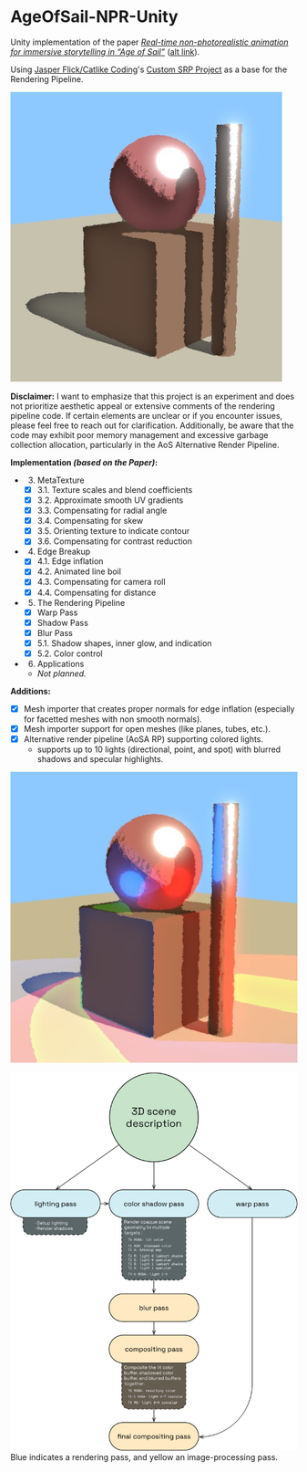 # AgeOfSail-NPR-Unity

Unity implementation of the paper _[Real-time non-photorealistic animation for immersive storytelling in “Age of Sail”](https://www.sciencedirect.com/science/article/pii/S2590148619300123#eq0002)_ ([alt link](https://storage.googleapis.com/pub-tools-public-publication-data/pdf/391e12ba29e5430c9016a1c66846a3dbf6438bb8.pdf)).

Using [Jasper Flick/Catlike Coding](https://catlikecoding.com/)'s [Custom SRP Project](https://bitbucket.org/catlikecoding-projects/custom-srp-project/src/master/) as a base for the Rendering Pipeline.

![Screenshot of the result in Unity.](/screenshot.jpg)

**Disclaimer:**
I want to emphasize that this project is an experiment and does not prioritize aesthetic appeal or extensive comments of the rendering pipeline code. If certain elements are unclear or if you encounter issues, please feel free to reach out for clarification. Additionally, be aware that the code may exhibit poor memory management and excessive garbage collection allocation, particularly in the AoS Alternative Render Pipeline.

**Implementation _(based on the Paper)_:**
- 3. MetaTexture
    - [x] 3.1. Texture scales and blend coefficients
    - [X] 3.2. Approximate smooth UV gradients
    - [X] 3.3. Compensating for radial angle
    - [x] 3.4. Compensating for skew
    - [X] 3.5. Orienting texture to indicate contour
    - [x] 3.6. Compensating for contrast reduction

- 4. Edge Breakup
    - [x] 4.1. Edge inflation
    - [X] 4.2. Animated line boil
    - [X] 4.3. Compensating for camera roll
    - [x] 4.4. Compensating for distance

- 5. The Rendering Pipeline
    - [x] Warp Pass
    - [X] Shadow Pass
    - [X] Blur Pass
    - [X] 5.1. Shadow shapes, inner glow, and indication
    - [X] 5.2. Color control

- 6. Applications
    - _Not planned._

**Additions:**
- [X] Mesh importer that creates proper normals for edge inflation (especially for facetted meshes with non smooth normals).
- [X] Mesh importer support for open meshes (like planes, tubes, etc.).
- [X] Alternative render pipeline (AoSA RP) supporting colored lights.
    - supports up to 10 lights (directional, point, and spot) with blurred shadows and specular highlights.

![Screenshot of colored lights in Unity.](/screenshotColoredLights.jpg)

![Chart of the AoSA rendering pipeline.](/AoSA%20RP.png)
Blue indicates a rendering pass, and yellow an image-processing pass.
